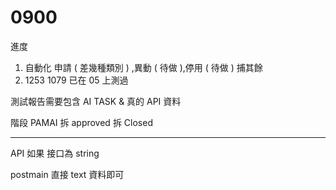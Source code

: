 # 0900

進度
1. 自動化 申請 ( 差幾種類別 ) ,異動 ( 待做 ),停用 ( 待做 ) 捕其餘
2. 1253 1079 已在 05 上測過

測試報告需要包含 AI TASK & 真的 API 資料

階段 PAMAI 拆 approved 拆 Closed

---

API 如果 接口為 string

postmain 直接 text 資料即可